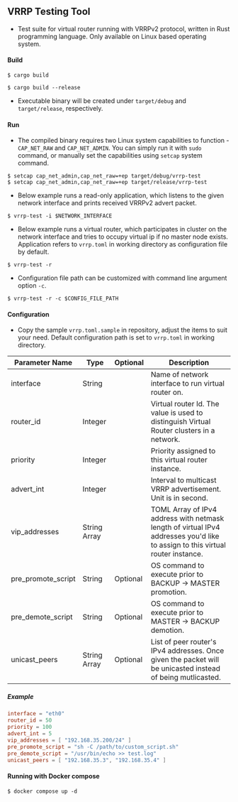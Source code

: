 ## VRRP Testing Tool

- Test suite for virtual router running with VRRPv2 protocol, written in Rust programming language. Only available on Linux based operating system.

#### Build

```shell
$ cargo build

$ cargo build --release
```

- Executable binary will be created under `target/debug` and `target/release`, respectively.

#### Run

- The compiled binary requires two Linux system capabilities to function - `CAP_NET_RAW` and `CAP_NET_ADMIN`. You can simply run it with `sudo` command, or manually set the capabilities using `setcap` system command.

```shell
$ setcap cap_net_admin,cap_net_raw=+ep target/debug/vrrp-test
$ setcap cap_net_admin,cap_net_raw=+ep target/release/vrrp-test
```

- Below example runs a read-only application, which listens to the given network interface and prints received VRRPv2 advert packet.

```shell
$ vrrp-test -i $NETWORK_INTERFACE
```

- Below example runs a virtual router, which participates in cluster on the network interface and tries to occupy virtual ip if no master node exists. Application refers to `vrrp.toml` in working directory as configuration file by default.

```shell
$ vrrp-test -r
```

- Configuration file path can be customized with command line argument option `-c`.

```shell
$ vrrp-test -r -c $CONFIG_FILE_PATH
```

#### Configuration

- Copy the sample `vrrp.toml.sample` in repository, adjust the items to suit your need. Default configuration path is set to `vrrp.toml` in working directory.

| Parameter Name | Type | Optional | Description |
| --- | --- | --- | --- |
| interface | String |  | Name of network interface to run virtual router on. |
| router_id | Integer |  | Virtual router Id. The value is used to distinguish Virtual Router clusters in a network. |
| priority | Integer |  | Priority assigned to this virtual router instance. |
| advert_int | Integer |  | Interval to multicast VRRP advertisement. Unit is in second. |
| vip_addresses | String Array |  | TOML Array of IPv4 address with netmask length of virtual IPv4 addresses you'd like to assign to this virtual router instance. |
| pre_promote_script | String | Optional | OS command to execute prior to BACKUP -> MASTER promotion. |
| pre_demote_script | String | Optional | OS command to execute prior to MASTER -> BACKUP demotion. |
| unicast_peers | String Array | Optional | List of peer router's IPv4 addresses. Once given the packet will be unicasted instead of being mutlicasted. |

##### Example

```toml
interface = "eth0"
router_id = 50
priority = 100
advert_int = 5
vip_addresses = [ "192.168.35.200/24" ]
pre_promote_script = "sh -C /path/to/custom_script.sh"
pre_demote_script = "/usr/bin/echo >> test.log"
unicast_peers = [ "192.168.35.3", "192.168.35.4" ]
```

#### Running with Docker compose

```shell
$ docker compose up -d
```

